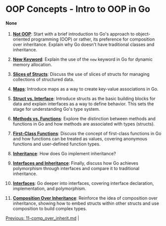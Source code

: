 # OOP Concepts - Intro to OOP in Go
#### None

1. **[Not OOP](01-not_oop.md)**: Start with a brief introduction to Go's approach to object-oriented programming (OOP) or rather, its preference for composition over inheritance. Explain why Go doesn't have traditional classes and inheritance.

2. **[New Keyword](02-new_keyword.md)**: Explain the use of the `new` keyword in Go for dynamic memory allocation.

3. **[Slices of Structs](03-slices_of_structs.md)**: Discuss the use of slices of structs for managing collections of structured data.

4. **[Maps](04-maps.md)**: Introduce maps as a way to create key-value associations in Go.

5. **[Struct vs. Interface](05-struct_vs_interface.md)**: Introduce structs as the basic building blocks for data and explain interfaces as a way to define behavior. This sets the stage for understanding Go's type system.

6. **[Methods vs. Functions](06-methods_vs_functions.md)**: Explore the distinction between methods and functions in Go and how methods are associated with types (structs).

7. **[First-Class Functions](07-first_class_func.md)**: Discuss the concept of first-class functions in Go and how functions can be treated as values, covering anonymous functions and user-defined function types.

8. **[Inheritance](08-inheritance.md)**: How does Go implement inheritance?

9. **[Interfaces and Inheritance](09-interfaces_and_inheritance.md)**: Finally, discuss how Go achieves polymorphism through interfaces and compare it to traditional inheritance.

10. **[Interfaces](10-interfaces.md)**: Go deeper into interfaces, covering interface declaration, implementation, and polymorphism.
   
11. **[Composition Over Inheritance](11-comp_over_inherit.md)**: Reinforce the idea of composition over inheritance, showing how to embed structs within other structs and use composition to build complex types.



<!-- **[Not OOP](not_oop.md)**
**[New Keyword](new_keyword.md)** 
**[Slices of Structs](slices_of_structs.md)** 
**[Maps](maps.md)** 
**[Struct vs. Interface](struct_vs_interface.md)**
**[Methods vs. Functions](methods_vs_functions.md)**
**[First-Class Functions](first_class_func.md)**
**[inheritance.md](inheritance.md)**
**[Interfaces](interfaces.md)**
**[Interfaces and Inheritance](interfaces_and_inheritance.md)**
**[Composition Over Inheritance](comp_over_inherit.md)** -->
[Previous: 11-comp_over_inherit.md](11-comp_over_inherit.md) | 
